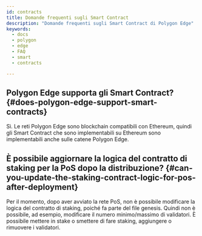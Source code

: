 ```yaml
---
id: contracts
title: Domande frequenti sugli Smart Contract
description: "Domande frequenti sugli Smart Contract di Polygon Edge"
keywords:
  - docs
  - polygon
  - edge
  - FAQ
  - smart
  - contracts

---
```


## Polygon Edge supporta gli Smart Contract? {#does-polygon-edge-support-smart-contracts}

Sì. Le reti Polygon Edge sono blockchain compatibili con Ethereum, quindi gli Smart Contract che sono implementabili su Ethereum sono implementabili anche sulle catene Polygon Edge.

## È possibile aggiornare la logica del contratto di staking per la PoS dopo la distribuzione? {#can-you-update-the-staking-contract-logic-for-pos-after-deployment}

Per il momento, dopo aver avviato la rete PoS, non è possibile modificare la logica del contratto di staking, poiché fa parte del file genesis. Quindi non è possibile, ad esempio, modificare il numero minimo/massimo di validatori. È possibile mettere in stake o smettere di fare staking, aggiungere o rimuovere i validatori.



